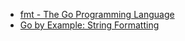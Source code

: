 - [fmt - The Go Programming Language](https://golang.org/pkg/fmt/)
- [Go by Example: String Formatting](https://gobyexample.com/string-formatting)
